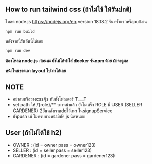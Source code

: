 ## How to run tailwind css (ถ้าไม่ใช้ ให้รันปกติ)

โหลด node.js https://nodejs.org/en  version 18.18.2
รันครั้งแรกหรือpullงาน
```sh
npm run build
```
หลังจากนี้รันอันนี้ได้เลย
 ```sh
npm run dev 
```
**ต้องโหลด node.js ก่อนนะ ยังไม่ได้ทำใส่ docker**
**รันnpm ด้วย ถ้าจะดูผล**

**หน้าไหนขาดเอา layout ไปวางได้เลย**
## NOTE

- อย่าลบหรือวางcss/js ทับทั้งโฟลเดอร์ T___T
- set path ให้ /{role}/** บางหน้าแล้ว ยังไม่เสร็จ ROLE มี USER (SELLER GARDENER) 2อันหลังเราaddไว้เทส ในsignupService
- ยังpush ui ไม่ครบบางหน้ามีบัค js นิดหน่อย


## User (ถ้าไม่ได้ใช้ h2)

- OWNER : (id = owner  pass = owner123)
- SELLER : (id = seller  pass = seller123)
- GARDENER : (id = gardener  pass = gardener123)
